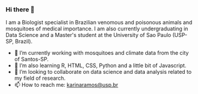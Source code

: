 ### Hi there 👋

I am a Biologist specialist in Brazilian venomous and poisonous animals and mosquitoes of medical importance. I am also currently undergraduating in Data Science and a Master's student at the University of Sao Paulo (USP-SP, Brazil). 

- 🔭 I’m currently working with mosquitoes and climate data from the city of Santos-SP.
- 🌱 I’m also learning R, HTML, CSS, Python and a little bit of Javascript.
- 🤝 I’m looking to collaborate on data science and data analysis related to my field of research. 
- 📫 How to reach me: karinaramos@usp.br
